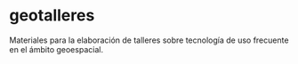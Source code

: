 geotalleres
===========

Materiales para la elaboración de talleres sobre tecnología de uso frecuente en el ámbito geoespacial.
